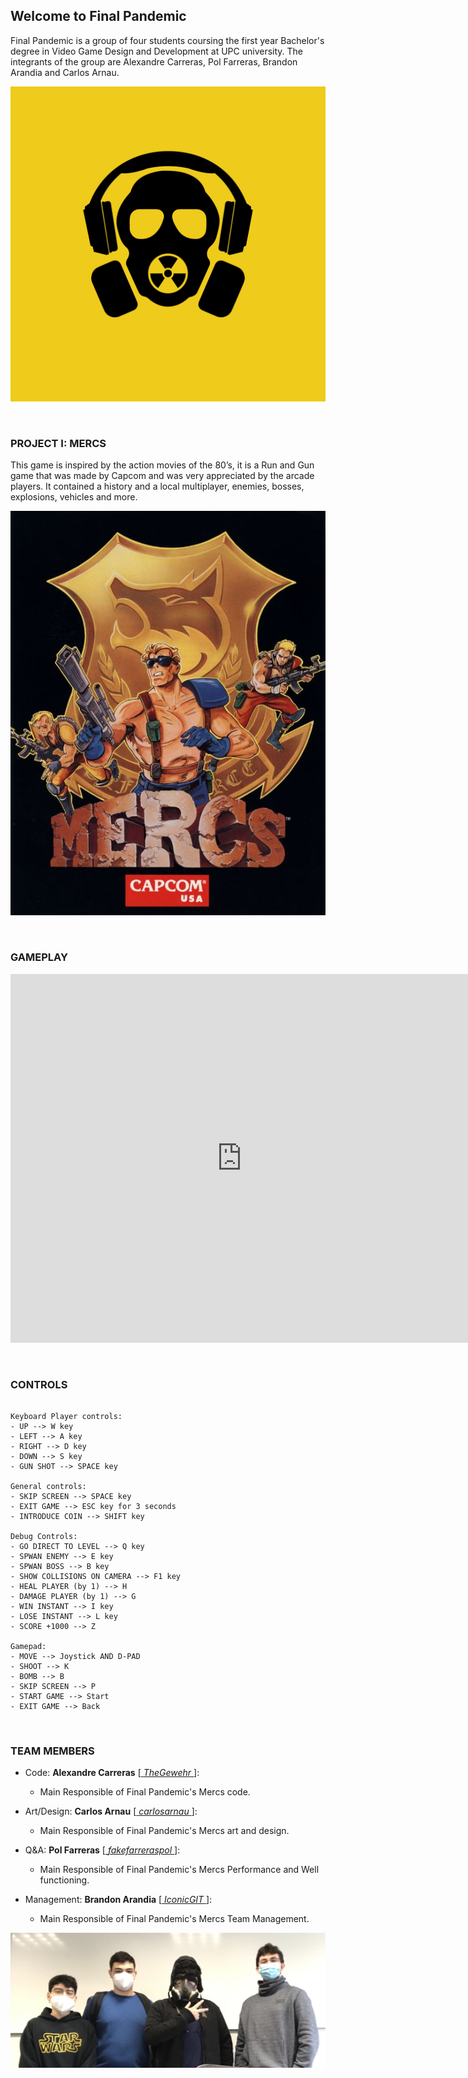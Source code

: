 ## Welcome to Final Pandemic

Final Pandemic is a group of four students coursing the first year Bachelor's degree in Video Game Design and Development at UPC university. The integrants of the group are Alexandre Carreras, Pol Farreras, Brandon Arandia and Carlos Arnau.

![](logo.png)

<p>&nbsp;</p>

### PROJECT I: MERCS

This game is inspired by the action movies of the 80’s, it is a Run and Gun game that was made by Capcom and was very appreciated by the arcade players. It contained a history and a local multiplayer, enemies, bosses, explosions, vehicles and more. 

![](mercs_cover.jpg)

<p>&nbsp;</p>

### GAMEPLAY

<iframe width="740" height="590" src="https://youtu.be/fz9yPvX4ZoQ" frameborder="0" allowfullscreen></iframe>

<p>&nbsp;</p>

### CONTROLS
~~~~~~~~~~~~~~~

Keyboard Player controls:
- UP --> W key
- LEFT --> A key
- RIGHT --> D key
- DOWN --> S key
- GUN SHOT --> SPACE key

General controls:
- SKIP SCREEN --> SPACE key
- EXIT GAME --> ESC key for 3 seconds
- INTRODUCE COIN --> SHIFT key

Debug Controls:
- GO DIRECT TO LEVEL --> Q key
- SPWAN ENEMY --> E key
- SPWAN BOSS --> B key
- SHOW COLLISIONS ON CAMERA --> F1 key
- HEAL PLAYER (by 1) --> H
- DAMAGE PLAYER (by 1) --> G
- WIN INSTANT --> I key
- LOSE INSTANT --> L key
- SCORE +1000 --> Z

Gamepad:
- MOVE --> Joystick AND D-PAD
- SHOOT --> K
- BOMB --> B
- SKIP SCREEN --> P
- START GAME --> Start
- EXIT GAME --> Back

~~~~~~~~~~~~~~~

<p>&nbsp;</p>

### TEAM MEMBERS

- Code: **Alexandre Carreras** [[ _TheGewehr_ ](https://github.com/TheGewehr)]:
  - Main Responsible of Final Pandemic's Mercs code.

- Art/Design: **Carlos Arnau** [[ _carlosarnau_ ](https://github.com/carlosarnau)]:
  - Main Responsible of Final Pandemic's Mercs art and design.

- Q&A: **Pol Farreras** [[ _fakefarreraspol_ ](https://github.com/fakefarreraspol)]:
  - Main Responsible of Final Pandemic's Mercs Performance and Well functioning.

- Management: **Brandon Arandia** [[ _IconicGIT_ ](https://github.com/IconicGIT)]:
  - Main Responsible of Final Pandemic's Mercs Team Management.

![](team_photo.jfif)
